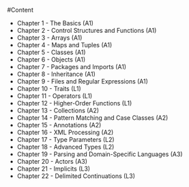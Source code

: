 #Content

* Chapter 1 - The Basics (A1)
* Chapter 2 - Control Structures and Functions (A1)
* Chapter 3 - Arrays (A1)
* Chapter 4 - Maps and Tuples (A1)
* Chapter 5 - Classes (A1)
* Chapter 6 - Objects (A1)
* Chapter 7 - Packages and Imports (A1)
* Chapter 8 - Inheritance (A1)
* Chapter 9 - Files and Regular Expressions (A1)
* Chapter 10 - Traits (L1)
* Chapter 11 - Operators (L1)
* Chapter 12 - Higher-Order Functions (L1)
* Chapter 13 - Collections (A2)
* Chapter 14 - Pattern Matching and Case Classes (A2)
* Chapter 15 - Annotations (A2)
* Chapter 16 - XML Processing (A2)
* Chapter 17 - Type Parameters (L2)
* Chapter 18 - Advanced Types  (L2)
* Chapter 19 - Parsing and Domain-Specific Languages (A3)
* Chapter 20 - Actors (A3)
* Chapter 21 - Implicits (L3)
* Chapter 22 - Delimited Continuations (L3)